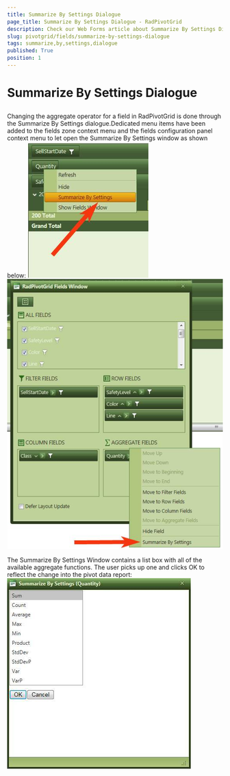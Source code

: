 ```yaml
---
title: Summarize By Settings Dialogue
page_title: Summarize By Settings Dialogue - RadPivotGrid
description: Check our Web Forms article about Summarize By Settings Dialogue.
slug: pivotgrid/fields/summarize-by-settings-dialogue
tags: summarize,by,settings,dialogue
published: True
position: 1
---
```


# Summarize By Settings Dialogue



## 

Changing the aggregate operator for a field in RadPivotGrid is done through the Summarize By Settings dialogue.Dedicated menu items have been added to the fields zone context menu and the fields configuration panel context menu to let open the Summarize By Settings window as shown below:
![pivotgrid-summarize-by-settings-dialogue 1](images/pivotgrid-summarize-by-settings-dialogue1.jpg)
![pivotgrid-summarize-by-settings-dialogue 2](images/pivotgrid-summarize-by-settings-dialogue2.jpg)

The Summarize By Settings Window contains a list box with all of the available aggregate functions. The user picks up one and clicks OK to reflect the change into the pivot data report:
![pivotgrid-summarize-by-settings-dialogue 3](images/pivotgrid-summarize-by-settings-dialogue3.jpg)
